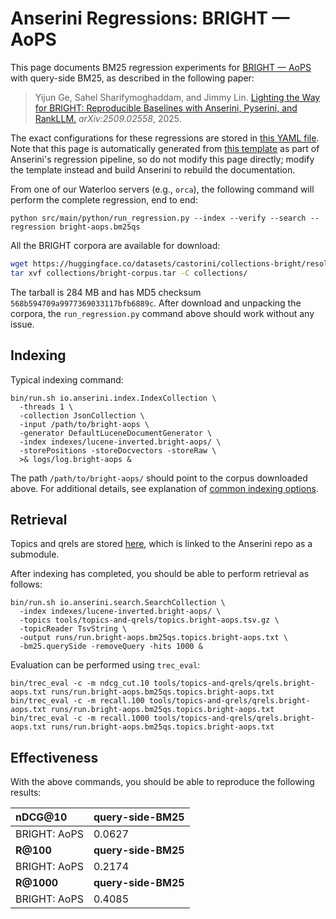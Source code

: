 # Anserini Regressions: BRIGHT &mdash; AoPS

This page documents BM25 regression experiments for [BRIGHT &mdash; AoPS](https://brightbenchmark.github.io/) with query-side BM25, as described in the following paper:

> Yijun Ge, Sahel Sharifymoghaddam, and Jimmy Lin. [Lighting the Way for BRIGHT: Reproducible Baselines with Anserini, Pyserini, and RankLLM.](https://arxiv.org/abs/2509.02558) _arXiv:2509.02558_, 2025.

The exact configurations for these regressions are stored in [this YAML file](../../src/main/resources/regression/bright-aops.bm25qs.yaml).
Note that this page is automatically generated from [this template](../../src/main/resources/docgen/templates/bright-aops.bm25qs.template) as part of Anserini's regression pipeline, so do not modify this page directly; modify the template instead and build Anserini to rebuild the documentation.

From one of our Waterloo servers (e.g., `orca`), the following command will perform the complete regression, end to end:

```
python src/main/python/run_regression.py --index --verify --search --regression bright-aops.bm25qs
```

All the BRIGHT corpora are available for download:

```bash
wget https://huggingface.co/datasets/castorini/collections-bright/resolve/main/bright-corpus.tar -P collections/
tar xvf collections/bright-corpus.tar -C collections/
```

The tarball is 284 MB and has MD5 checksum `568b594709a9977369033117bfb6889c`.
After download and unpacking the corpora, the `run_regression.py` command above should work without any issue.

## Indexing

Typical indexing command:

```
bin/run.sh io.anserini.index.IndexCollection \
  -threads 1 \
  -collection JsonCollection \
  -input /path/to/bright-aops \
  -generator DefaultLuceneDocumentGenerator \
  -index indexes/lucene-inverted.bright-aops/ \
  -storePositions -storeDocvectors -storeRaw \
  >& logs/log.bright-aops &
```

The path `/path/to/bright-aops/` should point to the corpus downloaded above.
For additional details, see explanation of [common indexing options](../../docs/common-indexing-options.md).

## Retrieval

Topics and qrels are stored [here](https://github.com/castorini/anserini-tools/tree/master/topics-and-qrels), which is linked to the Anserini repo as a submodule.

After indexing has completed, you should be able to perform retrieval as follows:

```
bin/run.sh io.anserini.search.SearchCollection \
  -index indexes/lucene-inverted.bright-aops/ \
  -topics tools/topics-and-qrels/topics.bright-aops.tsv.gz \
  -topicReader TsvString \
  -output runs/run.bright-aops.bm25qs.topics.bright-aops.txt \
  -bm25.querySide -removeQuery -hits 1000 &
```

Evaluation can be performed using `trec_eval`:

```
bin/trec_eval -c -m ndcg_cut.10 tools/topics-and-qrels/qrels.bright-aops.txt runs/run.bright-aops.bm25qs.topics.bright-aops.txt
bin/trec_eval -c -m recall.100 tools/topics-and-qrels/qrels.bright-aops.txt runs/run.bright-aops.bm25qs.topics.bright-aops.txt
bin/trec_eval -c -m recall.1000 tools/topics-and-qrels/qrels.bright-aops.txt runs/run.bright-aops.bm25qs.topics.bright-aops.txt
```

## Effectiveness

With the above commands, you should be able to reproduce the following results:

| **nDCG@10**                                                                                                  | **query-side-BM25**|
|:-------------------------------------------------------------------------------------------------------------|--------------------|
| BRIGHT: AoPS                                                                                                 | 0.0627             |
| **R@100**                                                                                                    | **query-side-BM25**|
| BRIGHT: AoPS                                                                                                 | 0.2174             |
| **R@1000**                                                                                                   | **query-side-BM25**|
| BRIGHT: AoPS                                                                                                 | 0.4085             |
